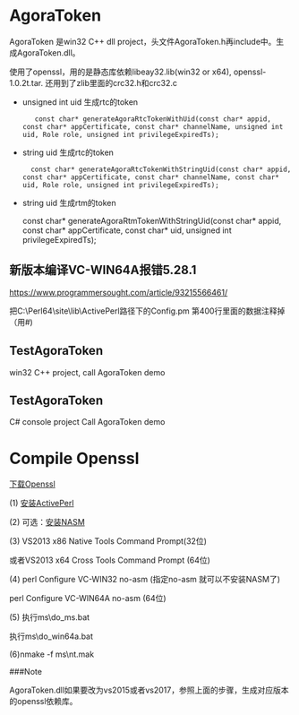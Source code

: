 # AgoraToken

AgoraToken 是win32 C++ dll project，头文件AgoraToken.h再include中。生成AgoraToken.dll。

使用了openssl，用的是静态库依赖libeay32.lib(win32 or x64), openssl-1.0.2t.tar.  还用到了zlib里面的crc32.h和crc32.c

* unsigned int uid 生成rtc的token

         const char* generateAgoraRtcTokenWithUid(const char* appid, const char* appCertificate, const char* channelName, unsigned int uid, Role role, unsigned int privilegeExpiredTs);

* string uid 生成rtc的token
     
        const char* generateAgoraRtcTokenWithStringUid(const char* appid, const char* appCertificate, const char* channelName, const char* uid, Role role, unsigned int privilegeExpiredTs);


* string uid 生成rtm的token
 

    const char* generateAgoraRtmTokenWithStringUid(const char* appid, const char* appCertificate, const char* uid, unsigned int privilegeExpiredTs);

## 新版本编译VC-WIN64A报错5.28.1

https://www.programmersought.com/article/93215566461/

把C:\Perl64\site\lib\ActivePerl路径下的Config.pm 第400行里面的数据注释掉（用#)


## TestAgoraToken

win32 C++ project, call AgoraToken demo

## TestAgoraToken

C# console project Call AgoraToken demo


# Compile Openssl

[下载Openssl](https://www.openssl.org)

(1) [安装ActivePerl](http://www.activestate.com/activeperl/downloads )

(2) 可选：[安装NASM](http://www.nasm.us/pub/nasm/releasebuilds/)

(3) VS2013 x86 Native Tools Command Prompt(32位)

   或者VS2013 x64 Cross Tools Command Prompt (64位)

(4) perl Configure VC-WIN32 no-asm (指定no-asm 就可以不安装NASM了)

   perl Configure VC-WIN64A no-asm (64位)

(5) 执行ms\do_ms.bat

   执行ms\do_win64a.bat

(6)nmake -f ms\nt.mak


###Note

AgoraToken.dll如果要改为vs2015或者vs2017，参照上面的步骤，生成对应版本的openssl依赖库。

    





